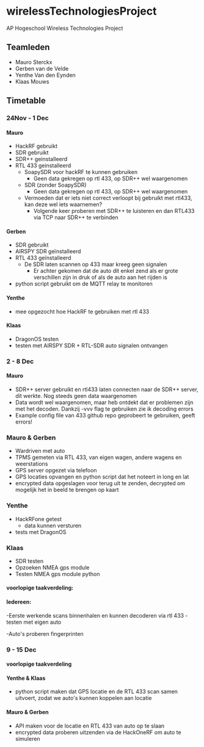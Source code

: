 # wirelessTechnologiesProject
AP Hogeschool Wireless Technologies Project

## Teamleden
- Mauro Sterckx
- Gerben van de Velde
- Yenthe Van den Eynden
- Klaas Mouws

## Timetable
### 24Nov - 1 Dec
#### Mauro
- HackRF gebruikt
- SDR gebruikt
- SDR++ geinstalleerd
- RTL 433 geinstalleerd
  - SoapySDR voor hackRF te kunnen gebruiken
    - Geen data gekregen op rtl 433, op SDR++ wel waargenomen
  - SDR (zonder SoapySDR)
    - Geen data gekregen op rtl 433, op SDR++ wel waargenomen
  - Vermoeden dat er iets niet correct verloopt bij gebruikt met rtl433, kan deze wel iets waarnemen?
    - Volgende keer proberen met SDR++ te luisteren en dan RTL433 via TCP naar SDR++ te verbinden
#### Gerben
- SDR gebruikt 
- AIRSPY SDR geïnstalleerd
- RTL 433 geïnstalleerd
  - De SDR laten scannen op 433 maar kreeg geen signalen
    - Er achter gekomen dat de auto dit enkel zend als er grote verschillen zijn in druk of als de auto aan het rijden is
- python script gebruikt om de MQTT relay te monitoren
#### Yenthe
- mee opgezocht hoe HackRF te gebruiken met rtl 433
#### Klaas
- DragonOS testen
- testen met AIRSPY SDR + RTL-SDR auto signalen ontvangen
### 2 - 8 Dec
#### Mauro
- SDR++ server gebruikt en rtl433 laten connecten naar de SDR++ server, dit werkte. Nog steeds geen data waargenomen
- Data wordt wel waargenomen, maar heb ontdekt dat er problemen zijn met het decoden. Dankzij -vvv flag te gebruiken zie ik decoding errors
- Example config file van 433 github repo geprobeert te gebruiken, geeft errors!

### Mauro & Gerben

 - Wardriven met auto
 - TPMS gemeten via RTL 433, van eigen wagen, andere wagens en weerstations
 - GPS server opgezet via telefoon
 - GPS locaties opvangen en python script dat het noteert in long en lat
 - encrypted data opgeslagen voor terug uit te zenden, decrypted om mogelijk het in beeld te brengen op kaart 

### Yenthe
- HackRFone getest
  - data kunnen versturen
- tests met DragonOS

### Klaas
- SDR testen
- Opzoeken NMEA gps module
- Testen NMEA gps module python

#### voorlopige taakverdeling:
#### Iedereen: 
  -Eerste werkende scans binnenhalen en kunnen decoderen via rtl 433
    -testen met eigen auto

  -Auto's proberen fingerprinten

### 9 - 15 Dec

#### voorlopige taakverdeling

#### Yenthe & Klaas 
  - python script maken dat GPS locatie en de RTL 433 scan samen uitvoert, zodat we auto's kunnen koppelen aan locatie

#### Mauro & Gerben
  - API maken voor de locatie en RTL 433 van auto op te slaan
  - encrypted data proberen uitzenden via de HackOneRF om auto te simuleren

